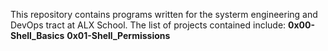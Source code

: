 This repository contains programs written for the systerm engineering and DevOps tract at ALX School.
The list of projects contained include:
**0x00-Shell_Basics**
**0x01-Shell_Permissions**
